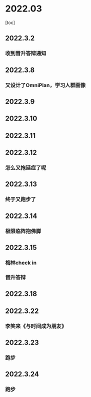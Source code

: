 # 2022.03

[toc]

## 2022.3.2

### 收到晋升答辩通知

## 2022.3.8

### 又设计了OmniPlan，学习人群画像

## 2022.3.9

## 2022.3.10

## 2022.3.11

## 2022.3.12

### 怎么又拖延症了呢

## 2022.3.13

### 终于又跑步了

## 2022.3.14

### 极限临阵抱佛脚

## 2022.3.15

### 梅林check in

### 晋升答辩

## 2022.3.18

## 2022.3.22

### 李笑来《与时间成为朋友》

## 2022.3.23

### 跑步

## 2022.3.24

### 跑步

